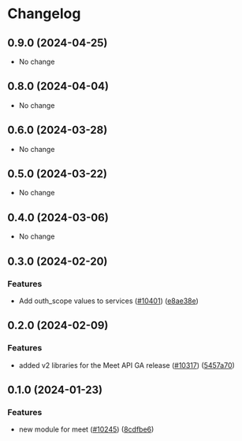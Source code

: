 # Changelog

## 0.9.0 (2024-04-25)

* No change


## 0.8.0 (2024-04-04)

* No change


## 0.6.0 (2024-03-28)

* No change


## 0.5.0 (2024-03-22)

* No change


## 0.4.0 (2024-03-06)

* No change


## 0.3.0 (2024-02-20)

### Features

* Add outh_scope values to services ([#10401](https://github.com/googleapis/google-cloud-java/issues/10401)) ([e8ae38e](https://github.com/googleapis/google-cloud-java/commit/e8ae38e9187104ab0f803ba062c4f4872c6b7afc))



## 0.2.0 (2024-02-09)

### Features

* added v2 libraries for the Meet API GA release ([#10317](https://github.com/googleapis/google-cloud-java/issues/10317)) ([5457a70](https://github.com/googleapis/google-cloud-java/commit/5457a70b6a201402c269b08d2d0a4b7fddd6e4de))



## 0.1.0 (2024-01-23)

### Features

* new module for meet ([#10245](https://github.com/googleapis/google-cloud-java/issues/10245)) ([8cdfbe6](https://github.com/googleapis/google-cloud-java/commit/8cdfbe611f8e45cf0d921471744326d42462ce54))

